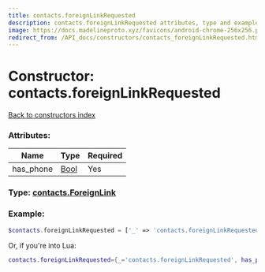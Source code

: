 ```yaml
---
title: contacts.foreignLinkRequested
description: contacts.foreignLinkRequested attributes, type and example
image: https://docs.madelineproto.xyz/favicons/android-chrome-256x256.png
redirect_from: /API_docs/constructors/contacts_foreignLinkRequested.html
---
```

# Constructor: contacts.foreignLinkRequested  
[Back to constructors index](index.md)



### Attributes:

| Name     |    Type       | Required |
|----------|---------------|----------|
|has\_phone|[Bool](../types/Bool.md) | Yes|



### Type: [contacts.ForeignLink](../types/contacts.ForeignLink.md)


### Example:

```php
$contacts.foreignLinkRequested = ['_' => 'contacts.foreignLinkRequested', 'has_phone' => Bool];
```  


Or, if you're into Lua:

```lua
contacts.foreignLinkRequested={_='contacts.foreignLinkRequested', has_phone=Bool}

```


